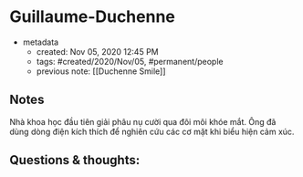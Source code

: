 ---
---

# Guillaume-Duchenne

- metadata
	- created: Nov 05, 2020 12:45 PM 
	- tags: #created/2020/Nov/05, #permanent/people 
	- previous note: [[Duchenne Smile]]

## Notes

Nhà khoa học đầu tiên giải phâu nụ cười qua đôi môi khóe mắt. Ông đã dùng dòng điện kích thích để nghiên cứu các cơ mặt khi biểu hiện cảm xúc.

## Questions & thoughts:

